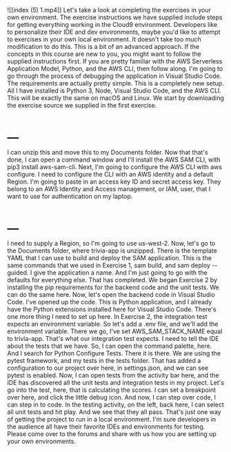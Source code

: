 ![[index (5) 1.mp4]]
Let's take a look at completing the exercises in your own environment. The exercise instructions we have supplied include steps for getting everything working in the Cloud9 environment. Developers like to personalize their IDE and dev environments, maybe you'd like to attempt to exercises in your own local environment. It doesn't take too much modification to do this. This is a bit of an advanced approach. If the concepts in this course are new to you, you might want to follow the supplied instructions first. If you are pretty familiar with the AWS Serverless Application Model, Python, and the AWS CLI, then follow along. I'm going to go through the process of debugging the application in Visual Studio Code. The requirements are actually pretty simple. This is a completely new setup. All I have installed is Python 3, Node, Visual Studio Code, and the AWS CLI. This will be exactly the same on macOS and Linux. We start by downloading the exercise source we supplied in the first exercise.
# __
I can unzip this and move this to my Documents folder. Now that that's done, I can open a command window and I'll install the AWS SAM CLI, with pip3 install aws-sam-cli. Next, I'm going to configure the AWS CLI with aws configure. I need to configure the CLI with an AWS identity and a default Region. I'm going to paste in an access key ID and secret access key. They belong to an AWS Identity and Access management, or IAM, user, that I want to use for authentication on my laptop.
# __
I need to supply a Region, so I'm going to use us-west-2. Now, let's go to the Documents folder, where trivia-app is unzipped. There is the template YAML that I can use to build and deploy the SAM application. This is the same commands that we used in Exercise 1, sam build, and sam deploy --guided. I give the application a name. And I'm just going to go with the defaults for everything else. That has completed. We began Exercise 2 by installing the pip requirements for the backend code and the unit tests. We can do the same here. Now, let's open the backend code in Visual Studio Code. I've opened up the code. This is Python application, and I already have the Python extensions installed here for Visual Studio Code. There's one more thing I need to set up here. In Exercise 2, the integration test expects an environment variable. So let's add a .env file, and we'll add the environment variable. There we go, I've set AWS_SAM_STACK_NAME equal to trivia-app. That's what our integration test expects. I need to tell the IDE about the tests that we have. So, I can open the command palette, here. And I search for Python Configure Tests. There it is there. We are using the pytest framework, and my tests in the tests folder. That has added a configuration to our project over here, in settings.json, and we can see pytest is enabled. Now, I can open tests from the activity bar here, and the IDE has discovered all the unit tests and integration tests in my project. Let's go into the test, here, that is calculating the scores. I can set a breakpoint over here, and click the little debug icon. And now, I can step over code, I can step in to code. In the testing activity, on the left, back here, I can select all unit tests and hit play. And we see that they all pass. That's just one way of getting the project to run in a local environment. I'm sure developers in the audience all have their favorite IDEs and environments for testing. Please come over to the forums and share with us how you are setting up your own environments.